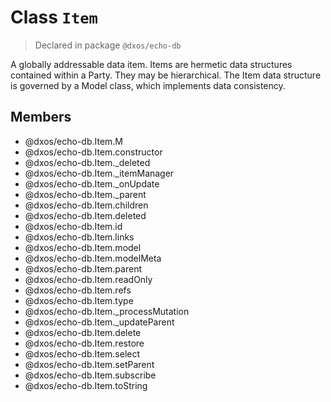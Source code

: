 # Class `Item`
> Declared in package `@dxos/echo-db`

A globally addressable data item.
Items are hermetic data structures contained within a Party. They may be hierarchical.
The Item data structure is governed by a Model class, which implements data consistency.

## Members
- @dxos/echo-db.Item.M
- @dxos/echo-db.Item.constructor
- @dxos/echo-db.Item._deleted
- @dxos/echo-db.Item._itemManager
- @dxos/echo-db.Item._onUpdate
- @dxos/echo-db.Item._parent
- @dxos/echo-db.Item.children
- @dxos/echo-db.Item.deleted
- @dxos/echo-db.Item.id
- @dxos/echo-db.Item.links
- @dxos/echo-db.Item.model
- @dxos/echo-db.Item.modelMeta
- @dxos/echo-db.Item.parent
- @dxos/echo-db.Item.readOnly
- @dxos/echo-db.Item.refs
- @dxos/echo-db.Item.type
- @dxos/echo-db.Item._processMutation
- @dxos/echo-db.Item._updateParent
- @dxos/echo-db.Item.delete
- @dxos/echo-db.Item.restore
- @dxos/echo-db.Item.select
- @dxos/echo-db.Item.setParent
- @dxos/echo-db.Item.subscribe
- @dxos/echo-db.Item.toString
